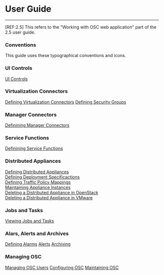 # User Guide

***


[REF:2.5] This refers to the "Working with OSC web application" part of the 2.5 user guide.

### Conventions
This guide uses these typographical conventions and icons.

### UI Controls
[UI Controls](./ui_controls.md)

### Virtualization Connectors
[Defining Virtualization Connectors](./virtualization_connector.md)
[Defining Security Groups](./virtualization_connector.md)

### Manager Connectors
[Definining Manager Connectors](./manager_connector.md)

### Service Functions
[Definining Service Functions](./service_function.md)

### Distributed Appliances
[Defining Distributed Appliances](./distributed_appliance.md)  
[Defining Deployment Specificactions](./deployment_spec.md)  
[Defining Traffic Policy Mappings](./traffic_policy_mapping.md)  
[Maintaining Appliance Instances](./appliance_instance.md)  
[Deleting a Distributed Appliance in OpenStack](./distributed_appliance_delete_openstack.md)  
[Deleting a Distributed Appliance in VMware](./distributed_appliance_delete_vmware.md)  


### Jobs and Tasks
[Viewing Jobs and Tasks](./jobs_tasks.md)

### Alars, Alerts and Archives
[Defining Alarms](./alarms.md)
[Alerts](./alerts.md)
[Archiving](./archive.md)

### Managing OSC
[Managing OSC Users](./users.md)
[Configuring OSC](./configuration.md)
[Maintaining OSC](./maintenance.md)




